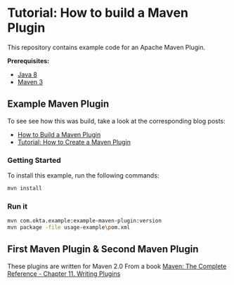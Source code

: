 # Tutorial: How to build a Maven Plugin

This repository contains example code for an Apache Maven Plugin.  

**Prerequisites:**

- [Java 8](https://adoptopenjdk.net/)
- [Maven 3](https://maven.apache.org/download.cgi)

## Example Maven Plugin

To see see how this was build, take a look at the corresponding blog posts: 
- [How to Build a Maven Plugin](https://developer.okta.com/blog/2019/09/23/tutorial-build-a-maven-plugin)
- [Tutorial: How to Create a Maven Plugin](https://dzone.com/articles/tutorial-create-a-maven-plugin)



### Getting Started

To install this example, run the following commands:
```bash
mvn install
```

### Run it

```bash
mvn com.okta.example:example-maven-plugin:version
mvn package -file usage-example\pom.xml
```

## First Maven Plugin & Second Maven Plugin

These plugins are written for Maven 2.0 
From a book [Maven: The Complete Reference - Chapter 11. Writing Plugins](https://books.sonatype.com/mvnref-book/reference/writing-plugins.html)